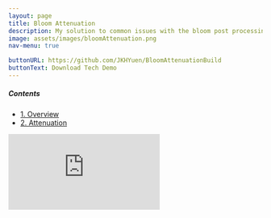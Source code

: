 ```yaml
---
layout: page
title: Bloom Attenuation
description: My solution to common issues with the bloom post processing effect.
image: assets/images/bloomAttenuation.png
nav-menu: true

buttonURL: https://github.com/JKHYuen/BloomAttenuationBuild
buttonText: Download Tech Demo
---
```


<div class=nav>
<h5>Contents</h5>
<ul>
    <li><a href="#video" class="button small scrolly">1. Overview</a></li>
    <li><a href="#code" class="button small scrolly">2. Attenuation</a></li>
</ul>
</div>

<section id="video">
<div class=container>
    <iframe src="https://www.youtube.com/embed/u5lX2zunj7g" title="YouTube video player" frameborder="0" allow="accelerometer; autoplay; clipboard-write; encrypted-media; gyroscope; picture-in-picture; web-share" allowfullscreen></iframe>
</div>
</section>












